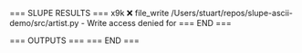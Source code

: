 === SLUPE RESULTS ===
x9k ❌ file_write /Users/stuart/repos/slupe-ascii-demo/src/artist.py - Write access denied for
=== END ===

=== OUTPUTS ===
=== END ===